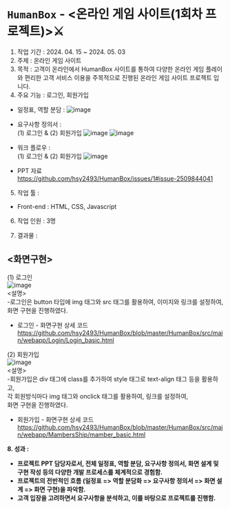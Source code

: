 # `HumanBox` - <온라인 게임 사이트(1회차 프로젝트)>⚔<br>
1. 작업 기간 : 2024. 04. 15 ~ 2024. 05. 03<br>
2. 주제 : 온라인 게임 사이트 <br>
3. 목적 : 고객이 온라인에서 HumanBox 사이트를 통하여 다양한 온라인 게임 플레이와 편리한 고객 서비스 이용을 주목적으로 진행된 온라인 게임 사이트 프로젝트 입니다.<br>
4. 주요 기능 : 로그인, 회원가입<br>
- 일정표, 역할 분담 : ![image](https://github.com/user-attachments/assets/239f41bd-0286-4f89-b40b-6b3e80c6e7de) <br>

- 요구사항 정의서 : <br>
  (1) 로그인 & (2) 회원가입 ![image](https://github.com/user-attachments/assets/3c4bab8b-86e7-458e-99bf-d4be55acf3f1) ![image](https://github.com/user-attachments/assets/0b3d5142-32ee-4e7f-bb30-036018e4d362) <br>
- 워크 플로우 : <br>
(1) 로그인 & (2) 회원가입 ![image](https://github.com/user-attachments/assets/b626f548-35ea-4118-bd3a-37585df3afe1) <br>
- PPT 자료 <br>
  https://github.com/hsy2493/HumanBox/issues/1#issue-2509844041 <br>
5. 작업 툴 :
- Front-end : HTML, CSS, Javascript<br>
6. 작업 인원 : 3명<br>

7. 결과물 : <br>
## <화면구현>
(1) 로그인<br>
![image](https://github.com/user-attachments/assets/663c48e4-b9ce-4327-a365-3528d472e486)<br>
<설명> <br>
-로그인은 button 타입에 img 태그와 src 태그를 활용하여, 이미지와 링크를 설정하여, <br>
화면 구현을 진행하였다.<br>
* 로그인 - 화면구현 상세 코드
  https://github.com/hsy2493/HumanBox/blob/master/HumanBox/src/main/webapp/Login/Login_basic.html<br>

(2) 회원가입<br>
![image](https://github.com/user-attachments/assets/5ee3579f-6d7d-473d-9066-a3a3b52b4180)<br>
<설명> <br>
-회원가입은 div 태그에 class를 추가하여 style 태그로 text-align 태그 등을 활용하고, <br>
각 회원방식마다 img 태그와 onclick 태그를 활용하여, 
링크를 설정하여, <br>
화면 구현을 진행하였다. <br>
* 회원가입 - 화면구현 상세 코드
  https://github.com/hsy2493/HumanBox/blob/master/HumanBox/src/main/webapp/MambersShip/mamber_basic.html<br>

<b> 8. 성과 : <br>
- 프로젝트 PPT 담당자로서, 전체 일정표, 역할 분담, 요구사항 정의서, 화면 설계 및 구현 작성 등의 다양한 개발 프로세스를 체계적으로 경험함.
- 프로젝트의 전반적인 흐름 (일정표 => 역할 분담화 => 요구사항 정의서 => 화면 설계 => 화면 구현)을 파악함.
- 고객 입장을 고려하면서 요구사항을 분석하고, 이를 바탕으로 프로젝트를 진행함. 
</b> 
